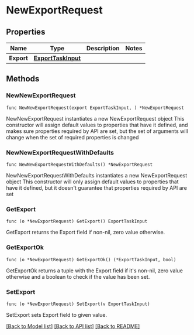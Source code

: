 # NewExportRequest

## Properties

Name | Type | Description | Notes
------------ | ------------- | ------------- | -------------
**Export** | [**ExportTaskInput**](ExportTaskInput.md) |  | 

## Methods

### NewNewExportRequest

`func NewNewExportRequest(export ExportTaskInput, ) *NewExportRequest`

NewNewExportRequest instantiates a new NewExportRequest object
This constructor will assign default values to properties that have it defined,
and makes sure properties required by API are set, but the set of arguments
will change when the set of required properties is changed

### NewNewExportRequestWithDefaults

`func NewNewExportRequestWithDefaults() *NewExportRequest`

NewNewExportRequestWithDefaults instantiates a new NewExportRequest object
This constructor will only assign default values to properties that have it defined,
but it doesn't guarantee that properties required by API are set

### GetExport

`func (o *NewExportRequest) GetExport() ExportTaskInput`

GetExport returns the Export field if non-nil, zero value otherwise.

### GetExportOk

`func (o *NewExportRequest) GetExportOk() (*ExportTaskInput, bool)`

GetExportOk returns a tuple with the Export field if it's non-nil, zero value otherwise
and a boolean to check if the value has been set.

### SetExport

`func (o *NewExportRequest) SetExport(v ExportTaskInput)`

SetExport sets Export field to given value.



[[Back to Model list]](../README.md#documentation-for-models) [[Back to API list]](../README.md#documentation-for-api-endpoints) [[Back to README]](../README.md)


